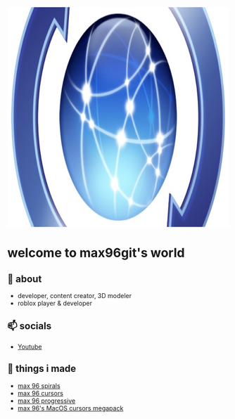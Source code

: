    <img src="assets/Untitled.jpeg" alt="bruh" width="1920" height="500" />
  </a>
  
# welcome to max96git's world
## 👋 about
- developer, content creator, 3D modeler
- roblox player & developer
## 📫  socials
- [Youtube](https://youtube.com/@max96git)
## 🌱 things i made
- [max 96 spirals](https://github.com/max96git/max-96-spirals)
- [max 96 cursors](https://github.com/max96git/max-96-cursors)
- [max 96 progressive](https://github.com/max96git/max96-progressive)
- [max 96's MacOS cursors megapack](https://github.com/max96git/max96-s-macos-cursors-megapack)


